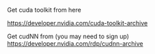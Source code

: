 Get cuda toolkit from here

https://developer.nvidia.com/cuda-toolkit-archive

Get cudNN from (you may need to sign up)
https://developer.nvidia.com/rdp/cudnn-archive
